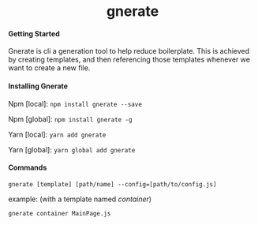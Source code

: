 <h1 align="center">
    gnerate
</h1>

#### Getting Started

Gnerate is cli a generation tool to help reduce boilerplate. This is achieved by creating templates, and then referencing those templates whenever we want to create a new file.

#### Installing Gnerate

Npm [local]: `npm install gnerate --save`

Npm [global]: `npm install gnerate -g`

Yarn [local]: `yarn add gnerate`

Yarn [global]: `yarn global add gnerate`


#### Commands

`gnerate [template] [path/name] --config=[path/to/config.js]`


example: (with a template named *container*)

`gnerate container MainPage.js`